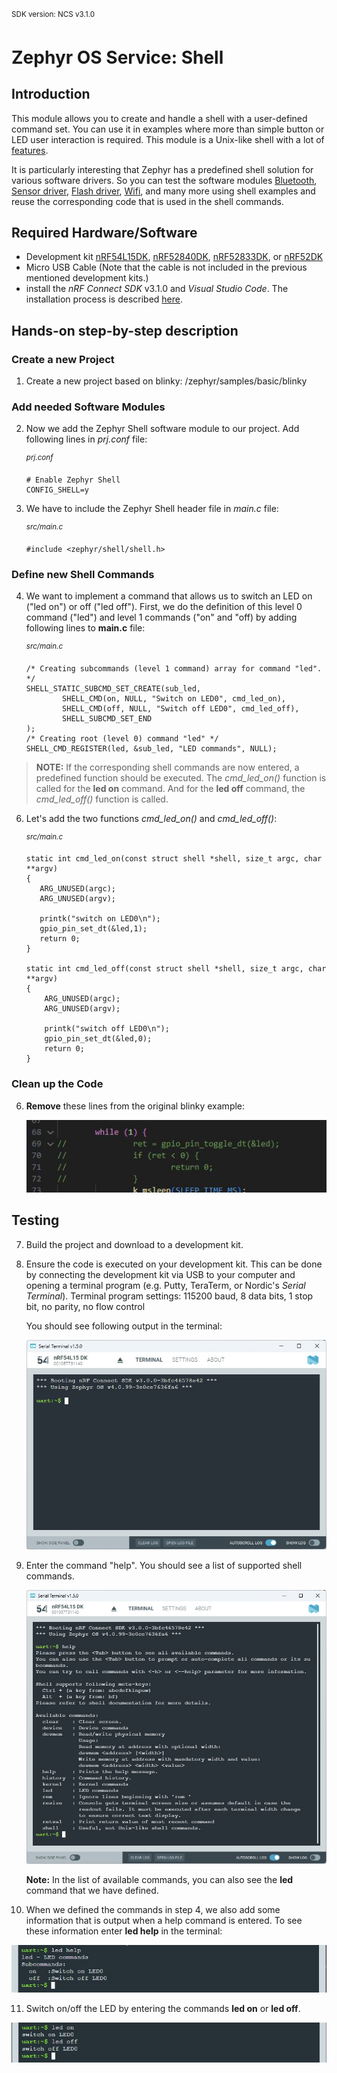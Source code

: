 <sup>SDK version: NCS v3.1.0 </sup>

# Zephyr OS Service: Shell

## Introduction

This module allows you to create and handle a shell with a user-defined command set. You can use it in examples where more than simple button or LED user interaction is required. This module is a Unix-like shell with a lot of [features](https://docs.nordicsemi.com/bundle/ncs-3.0.0/page/zephyr/services/shell/index.html#overview). 

It is particularly interesting that Zephyr has a predefined shell solution for various software drivers. So you can test the software modules [Bluetooth](https://docs.nordicsemi.com/bundle/ncs-3.0.0/page/nrf/samples/bluetooth/shell_bt_nus/README.html), [Sensor driver](https://docs.nordicsemi.com/bundle/ncs-3.0.0/page/zephyr/samples/sensor/sensor_shell/README.html), [Flash driver](https://docs.nordicsemi.com/bundle/ncs-3.0.0/page/zephyr/samples/drivers/flash_shell/README.html), [Wifi](https://docs.nordicsemi.com/bundle/ncs-3.0.0/page/zephyr/samples/net/wifi/README.html), and many more using shell examples and reuse the corresponding code that is used in the shell commands. 


## Required Hardware/Software
- Development kit [nRF54L15DK](https://www.nordicsemi.com/Products/Development-hardware/nRF54L15-DK), [nRF52840DK](https://www.nordicsemi.com/Products/Development-hardware/nRF52840-DK), [nRF52833DK](https://www.nordicsemi.com/Products/Development-hardware/nRF52833-DK), or [nRF52DK](https://www.nordicsemi.com/Products/Development-hardware/nrf52-dk) 
- Micro USB Cable (Note that the cable is not included in the previous mentioned development kits.)
- install the _nRF Connect SDK_ v3.1.0 and _Visual Studio Code_. The installation process is described [here](https://academy.nordicsemi.com/courses/nrf-connect-sdk-fundamentals/lessons/lesson-1-nrf-connect-sdk-introduction/topic/exercise-1-1/).


## Hands-on step-by-step description 

### Create a new Project

1) Create a new project based on blinky: /zephyr/samples/basic/blinky


### Add needed Software Modules

2) Now we add the Zephyr Shell software module to our project. Add following lines in _prj.conf_ file:

	<sup>_prj.conf_</sup>

       # Enable Zephyr Shell
       CONFIG_SHELL=y

3) We have to include the Zephyr Shell header file in _main.c_ file:

	<sup>_src/main.c_</sup>

       #include <zephyr/shell/shell.h>


### Define new Shell Commands

4) We want to implement a command that allows us to switch an LED on ("led on") or off ("led off"). First, we do the definition of this level 0 command ("led") and level 1 commands ("on" and "off) by adding following lines to __main.c__ file:

	<sup>_src/main.c_</sup>

       /* Creating subcommands (level 1 command) array for command "led". */
       SHELL_STATIC_SUBCMD_SET_CREATE(sub_led,
               SHELL_CMD(on, NULL, "Switch on LED0", cmd_led_on),
               SHELL_CMD(off, NULL, "Switch off LED0", cmd_led_off),
               SHELL_SUBCMD_SET_END
       );
       /* Creating root (level 0) command "led" */
       SHELL_CMD_REGISTER(led, &sub_led, "LED commands", NULL);

  > __NOTE:__ If the corresponding shell commands are now entered, a predefined function should be executed. The _cmd_led_on()_ function is called for the __led on__ command. And for the __led off__ command, the _cmd_led_off()_ function is called. 

6) Let's add the two functions _cmd_led_on()_ and _cmd_led_off()_:

	<sup>_src/main.c_</sup>

       static int cmd_led_on(const struct shell *shell, size_t argc, char **argv)
       {
          ARG_UNUSED(argc);   
          ARG_UNUSED(argv);

          printk("switch on LED0\n");
          gpio_pin_set_dt(&led,1);
          return 0;
       }

       static int cmd_led_off(const struct shell *shell, size_t argc, char **argv)
       {
           ARG_UNUSED(argc);   
           ARG_UNUSED(argv);

           printk("switch off LED0\n");
           gpio_pin_set_dt(&led,0);
           return 0;
       }


### Clean up the Code

6) __Remove__ these lines from the original blinky example:

   ![image](images/removeCode.jpg)


## Testing

7) Build the project and download to a development kit.

8) Ensure the code is executed on your development kit. This can be done by connecting the development kit via USB to your computer and opening a terminal program (e.g. Putty, TeraTerm, or Nordic's _Serial Terminal_). Terminal program settings:  115200 baud, 8 data bits, 1 stop bit, no parity, no flow control

   You should see following output in the terminal:
   
   ![image](images/terminal_start.jpg)

9) Enter the command "help". You should see a list of supported shell commands. 

   ![image](images/help.jpg)

   __Note:__ In the list of available commands, you can also see the __led__ command that we have defined.

11) When we defined the commands in step 4, we also add some information that is output when a help command is entered. To see these information enter __led help__ in the terminal: 

   ![image](images/helpLED.jpg)

11) Switch on/off the LED by entering the commands __led on__ or __led off__.

   ![image](images/ledonoff.jpg)
   
